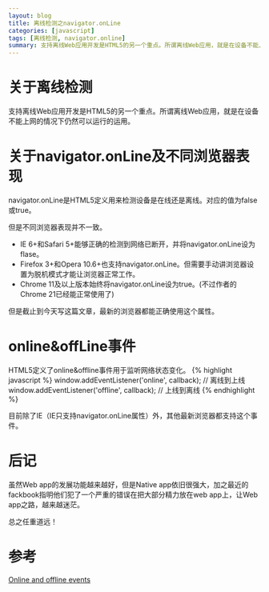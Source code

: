 ```yaml
---
layout: blog
title: 离线检测之navigator.onLine
categories: [javascript]
tags: [离线检测, navigator.online]
summary: 支持离线Web应用开发是HTML5的另一个重点。所谓离线Web应用，就是在设备不能上网的情况下仍然可以运行的运用
---
```

# 关于离线检测

支持离线Web应用开发是HTML5的另一个重点。所谓离线Web应用，就是在设备不能上网的情况下仍然可以运行的运用。

# 关于navigator.onLine及不同浏览器表现

navigator.onLine是HTML5定义用来检测设备是在线还是离线。对应的值为false或true。

但是不同浏览器表现并不一致。

* IE 6+和Safari 5+能够正确的检测到网络已断开，并将navigator.onLine设为flase。
* Firefox 3+和Opera 10.6+也支持navigator.onLine。但需要手动讲浏览器设置为脱机模式才能让浏览器正常工作。
* Chrome 11及以上版本始终将navigator.onLine设为true。(不过作者的Chrome 21已经能正常使用了)

但是截止到今天写这篇文章，最新的浏览器都能正确使用这个属性。

# online&offLine事件
HTML5定义了online&offline事件用于监听网络状态变化。
{% highlight javascript %}
window.addEventListener('online', callback); // 离线到上线
window.addEventListener('offline', callback); // 上线到离线
{% endhighlight %}

目前除了IE（IE只支持navigator.onLine属性）外，其他最新浏览器都支持这个事件。

# 后记

虽然Web app的发展功能越来越好，但是Native app依旧很强大，加之最近的fackbook指明他们犯了一个严重的错误在把大部分精力放在web app上，让Web app之路，越来越迷茫。

总之任重道远！

# 参考
[Online and offline events](https://developer.mozilla.org/en-US/docs/Online_and_offline_events)
